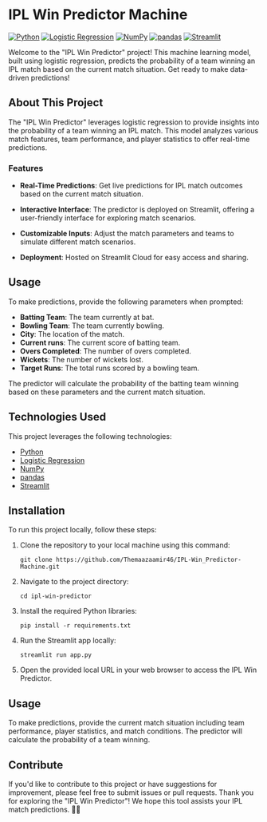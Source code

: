 # IPL Win Predictor Machine

[![Python](https://img.shields.io/badge/Python-3.9-blue)](https://www.python.org/)
[![Logistic Regression](https://img.shields.io/badge/Logistic%20Regression-Model-blue)](https://scikit-learn.org/stable/modules/generated/sklearn.linear_model.LogisticRegression.html)
[![NumPy](https://img.shields.io/badge/NumPy-1.19-blue)](https://numpy.org/)
[![pandas](https://img.shields.io/badge/pandas-1.2-blue)](https://pandas.pydata.org/)
[![Streamlit](https://img.shields.io/badge/Streamlit-0.80-blue)](https://www.streamlit.io/)

Welcome to the "IPL Win Predictor" project! This machine learning model, built using logistic regression, predicts the probability of a team winning an IPL match based on the current match situation. Get ready to make data-driven predictions!

## About This Project

The "IPL Win Predictor" leverages logistic regression to provide insights into the probability of a team winning an IPL match. This model analyzes various match features, team performance, and player statistics to offer real-time predictions.


### Features

- **Real-Time Predictions**: Get live predictions for IPL match outcomes based on the current match situation.

- **Interactive Interface**: The predictor is deployed on Streamlit, offering a user-friendly interface for exploring match scenarios.

- **Customizable Inputs**: Adjust the match parameters and teams to simulate different match scenarios.

- **Deployment**: Hosted on Streamlit Cloud for easy access and sharing.

## Usage

To make predictions, provide the following parameters when prompted:

- **Batting Team**: The team currently at bat.
- **Bowling Team**: The team currently bowling.
- **City**: The location of the match.
- **Current runs**: The current score of batting team.
- **Overs Completed**: The number of overs completed.
- **Wickets**: The number of wickets lost.
- **Target Runs**: The total runs scored by a bowling team.

The predictor will calculate the probability of the batting team winning based on these parameters and the current match situation.


## Technologies Used

This project leverages the following technologies:

- [Python](https://www.python.org/)
- [Logistic Regression](https://scikit-learn.org/stable/modules/generated/sklearn.linear_model.LogisticRegression.html)
- [NumPy](https://numpy.org/)
- [pandas](https://pandas.pydata.org/)
- [Streamlit](https://www.streamlit.io/)

## Installation

To run this project locally, follow these steps:

1. Clone the repository to your local machine using this command:

   ```shell
   git clone https://github.com/Themaazaamir46/IPL-Win_Predictor-Machine.git
   ```

2. Navigate to the project directory:

   ```shell
   cd ipl-win-predictor
   ```

3. Install the required Python libraries:

   ```shell
   pip install -r requirements.txt
   ```

4. Run the Streamlit app locally:

   ```shell
   streamlit run app.py
   ```

5. Open the provided local URL in your web browser to access the IPL Win Predictor.

## Usage

To make predictions, provide the current match situation including team performance, player statistics, and match conditions. The predictor will calculate the probability of a team winning.


## Contribute

If you'd like to contribute to this project or have suggestions for improvement, please feel free to submit issues or pull requests.
Thank you for exploring the "IPL Win Predictor"! We hope this tool assists your IPL match predictions. 🏏🌟
